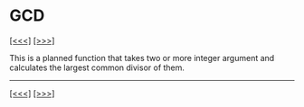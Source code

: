 # GCD

[\[\<\<\<\]](ug_25.75.1.md) [\[\>\>\>\]](ug_25.77.md)

This is a planned function that takes two or more integer argument and
calculates the largest common divisor of them.

-----

[\[\<\<\<\]](ug_25.75.1.md) [\[\>\>\>\]](ug_25.77.md)
